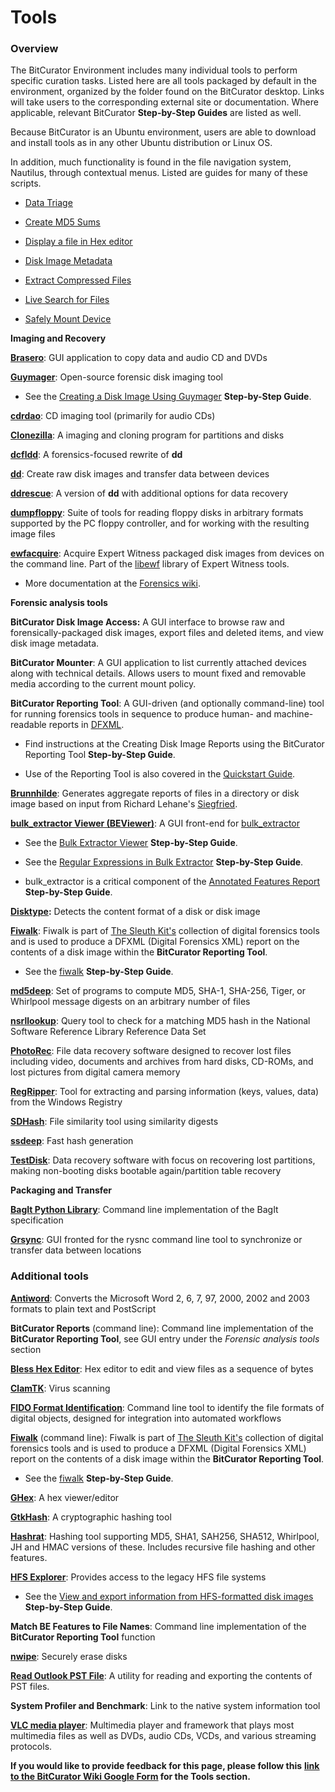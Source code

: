 # **Tools**

### **Overview**

The BitCurator Environment includes many individual tools to perform
specific curation tasks. Listed here are all tools packaged by default
in the environment, organized by the folder found on the BitCurator
desktop. Links will take users to the corresponding external site or
documentation. Where applicable, relevant BitCurator **Step-by-Step
Guides** are listed as well.

Because BitCurator is an Ubuntu environment, users are able to download
and install tools as in any other Ubuntu distribution or Linux OS.

In addition, much functionality is found in the file navigation system,
Nautilus, through contextual menus. Listed are guides for many of these
scripts.

- [<u>Data
  Triage</u>](https://confluence.educopia.org/pages/viewpage.action?pageId=15630990&src=contextnavpagetreemode)

- [<u>Create MD5
  Sums</u>](https://confluence.educopia.org/pages/viewpage.action?pageId=15630994&src=contextnavpagetreemode)

- [<u>Display a file in Hex
  editor</u>](https://confluence.educopia.org/pages/viewpage.action?pageId=15630997&src=contextnavpagetreemode)

- [<u>Disk Image
  Metadata</u>](https://confluence.educopia.org/pages/viewpage.action?pageId=15631001&src=contextnavpagetreemode)

- [<u>Extract Compressed
  Files</u>](https://confluence.educopia.org/pages/viewpage.action?pageId=15631005&src=contextnavpagetreemode)

- [<u>Live Search for
  Files</u>](https://confluence.educopia.org/pages/viewpage.action?pageId=15631010&src=contextnavpagetreemode)

- [<u>Safely Mount
  Device</u>](https://confluence.educopia.org/display/BC/Safely+Mount+Devices)

**Imaging and Recovery**

[**<u>Brasero</u>**](https://wiki.gnome.org/Apps/Brasero): GUI
application to copy data and audio CD and DVDs

[**<u>Guymager</u>**](https://guymager.sourceforge.io/): Open-source
forensic disk imaging tool

- See the [<u>Creating a Disk Image Using
  Guymager</u>](https://confluence.educopia.org/display/BC/Creating+a+Disk+Image+Using+Guymager)
  **Step-by-Step Guide**.

[**cdrdao**](http://cdrdao.sourceforge.net/): CD imaging tool (primarily
for audio CDs)

[**<u>Clonezilla</u>**](https://clonezilla.org/): A imaging and cloning
program for partitions and disks

[**dcfldd**](http://dcfldd.sourceforge.net/): A forensics-focused
rewrite of **dd**

[**dd**](https://www.gnu.org/software/coreutils/manual/html_node/dd-invocation.html):
Create raw disk images and transfer data between devices

[**<u>ddrescue</u>**](https://www.gnu.org/software/ddrescue/): A version
of **dd** with additional options for data recovery

[**<u>dumpfloppy</u>**](https://offog.org/code/dumpfloppy/): Suite of
tools for reading floppy disks in arbitrary formats supported by the PC
floppy controller, and for working with the resulting image files

[**ewfacquire**](https://linux.die.net/man/1/ewfacquire): Acquire Expert
Witness packaged disk images from devices on the command line. Part of
the [<u>libewf</u>](https://github.com/libyal/libewf) library of Expert
Witness tools.

- More documentation at the [<u>Forensics
  wiki</u>](https://forensicswiki.xyz/wiki/index.php?title=Libewf).

**Forensic analysis tools**

**BitCurator Disk Image Access:** A GUI interface to browse raw and
forensically-packaged disk images, export files and deleted items, and
view disk image metadata.

**BitCurator Mounter**: A GUI application to list currently attached
devices along with technical details. Allows users to mount fixed and
removable media according to the current mount policy.

**BitCurator Reporting Tool**: A GUI-driven (and optionally
command-line) tool for running forensics tools in sequence to produce
human- and machine-readable reports in
[<u>DFXML</u>](https://www.github.com/simsong/dfxml).

- Find instructions at the Creating Disk Image Reports using the
  BitCurator Reporting Tool **Step-by-Step Guide**.

- Use of the Reporting Tool is also covered in the [<u>Quickstart
  Guide</u>](https://github.com/BitCurator/bitcurator-distro/wiki/Releases#quickstart-guide).

[**<u>Brunnhilde</u>**](https://github.com/tw4l/brunnhilde): Generates
aggregate reports of files in a directory or disk image based on input
from Richard Lehane's
[<u>Siegfried</u>](http://www.itforarchivists.com/siegfried).

[**bulk_extractor Viewer
(BEViewer)**](https://github.com/simsong/bulk_extractor/wiki/BEViewer):
A GUI front-end for
[<u>bulk_extractor</u>](https://github.com/simsong/bulk_extractor)

- See the [<u>Bulk Extractor
  Viewer</u>](https://confluence.educopia.org/display/~aberish/Bulk+Extractor+Viewer)
  **Step-by-Step Guide**.

- See the [<u>Regular Expressions in Bulk
  Extractor</u>](https://confluence.educopia.org/display/~aberish/Regular+Expressions+in+Bulk+Extractor)
  **Step-by-Step Guide**.

- bulk_extractor is a critical component of the [<u>Annotated Features
  Report</u>](https://confluence.educopia.org/display/~aberish/Annotated+Features+Report)
  **Step-by-Step Guide**.

**[<u>Disktype</u>](http://disktype.sourceforge.net/):** Detects the
content format of a disk or disk image

[**<u>Fiwalk</u>**](https://forensicswiki.xyz/wiki/index.php?title=Fiwalk):
Fiwalk is part of [<u>The Sleuth
Kit's</u>](https://www.sleuthkit.org/sleuthkit/) collection of digital
forensics tools and is used to produce a DFXML (Digital Forensics XML)
report on the contents of a disk image within the **BitCurator Reporting
Tool**.

- See the
  [<u>fiwalk</u>](https://confluence.educopia.org/display/~aberish/Fiwalk)
  **Step-by-Step Guide**.

[**<u>md5deep</u>**](http://md5deep.sourceforge.net/): Set of programs
to compute MD5, SHA-1, SHA-256, Tiger, or Whirlpool message digests on
an arbitrary number of files

[**<u>nsrllookup</u>**](http://rjhansen.github.io/nsrllookup/): Query
tool to check for a matching MD5 hash in the National Software Reference
Library Reference Data Set

[**<u>PhotoRec</u>**](https://www.cgsecurity.org/wiki/PhotoRec): File
data recovery software designed to recover lost files including video,
documents and archives from hard disks, CD-ROMs, and lost pictures from
digital camera memory

[**<u>RegRipper</u>**](https://github.com/keydet89/RegRipper2.8): Tool
for extracting and parsing information (keys, values, data) from the
Windows Registry

[**SDHash**](http://roussev.net/sdhash/sdhash.html): File similarity
tool using similarity digests

[**ssdeep**](https://ssdeep-project.github.io/ssdeep/index.html): Fast
hash generation

[**<u>TestDisk</u>**](https://www.cgsecurity.org/wiki/TestDisk): Data
recovery software with focus on recovering lost partitions, making
non-booting disks bootable again/partition table recovery

**Packaging and Transfer**

[**<u>BagIt Python
Library</u>**](https://github.com/LibraryOfCongress/bagit-python):
Command line implementation of the BagIt specification

[**<u>Grsync</u>**](https://sourceforge.net/projects/grsync/): GUI
fronted for the rysnc command line tool to synchronize or transfer data
between locations

### **Additional tools**

[**<u>Antiword</u>**](http://www.winfield.demon.nl/): Converts the
Microsoft Word 2, 6, 7, 97, 2000, 2002 and 2003 formats to plain text
and PostScript

**BitCurator Reports** (command line): Command line implementation of
the **BitCurator Reporting Tool**, see GUI entry under the *Forensic
analysis tools* section

[**<u>Bless Hex Editor</u>**](https://github.com/bwrsandman/Bless): Hex
editor to edit and view files as a sequence of bytes

[**ClamTK**](https://dave-theunsub.github.io/clamtk/): Virus scanning

[**<u>FIDO Format
Identification</u>**](https://openpreservation.org/technology/products/fido/):
Command line tool to identify the file formats of digital objects,
designed for integration into automated workflows

[**Fiwalk**](https://forensicswiki.xyz/wiki/index.php?title=Fiwalk)
(command line): Fiwalk is part of [<u>The Sleuth
Kit's</u>](https://www.sleuthkit.org/sleuthkit/) collection of digital
forensics tools and is used to produce a DFXML (Digital Forensics XML)
report on the contents of a disk image within the **BitCurator Reporting
Tool**.

- See the
  [<u>fiwalk</u>](https://confluence.educopia.org/display/~aberish/Fiwalk)
  **Step-by-Step Guide**.

[**GHex**](https://developer.gnome.org/ghex/): A hex viewer/editor

[**GtkHash**](http://gtkhash.sourceforge.net/): A cryptographic hashing
tool

[**<u>Hashrat</u>**](https://github.com/ColumPaget/Hashrat): Hashing
tool supporting MD5, SHA1, SAH256, SHA512, Whirlpool, JH and HMAC
versions of these. Includes recursive file hashing and other features.

**<u>[H](https://www.mars.org/home/rob/proj/hfs/)[FS
Explorer](http://www.catacombae.org/hfsexplorer/)</u>**: Provides access
to the legacy HFS file systems

- See the [<u>View and export information from HFS-formatted disk
  images</u>](https://confluence.educopia.org/display/BC/View+and+export+information+from+HFS-formatted+disk+images)
  **Step-by-Step Guide**.

**Match BE Features to File Names**: Command line implementation of the
**BitCurator Reporting Tool** function

[**<u>nwipe</u>**](https://github.com/martijnvanbrummelen/nwipe):
Securely erase disks

[**<u>Read Outlook PST File</u>**](https://www.five-ten-sg.com/libpst/):
A utility for reading and exporting the contents of PST files.

**System Profiler and Benchmark**: Link to the native system information
tool

[**<u>VLC media player</u>**](https://www.videolan.org/vlc/index.html):
Multimedia player and framework that plays most multimedia files as well
as DVDs, audio CDs, VCDs, and various streaming protocols.

**If you would like to provide feedback for this page, please follow
this** **[<u>link to the BitCurator Wiki Google
Form</u>](https://docs.google.com/forms/d/e/1FAIpQLScp7yt_CTLijHqSOzCtOy3gFJs0ZqJHBgBVO6SXadB-vsTA0A/viewform?usp=sf_link)
for the Tools section.**
